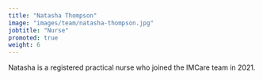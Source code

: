 ```yaml
---
title: "Natasha Thompson"
image: "images/team/natasha-thompson.jpg"
jobtitle: "Nurse"
promoted: true
weight: 6
---
```


Natasha is a registered practical nurse who joined the IMCare team in 2021.